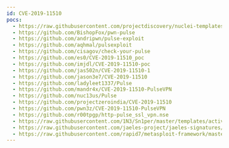 ```yaml
---
id: CVE-2019-11510
pocs:
  - https://raw.githubusercontent.com/projectdiscovery/nuclei-templates/master/cves/CVE-2019-11510.yaml
  - https://github.com/BishopFox/pwn-pulse
  - https://github.com/andripwn/pulse-exploit
  - https://github.com/aqhmal/pulsexploit
  - https://github.com/cisagov/check-your-pulse
  - https://github.com/es0/CVE-2019-11510_poc
  - https://github.com/imjdl/CVE-2019-11510-poc
  - https://github.com/jas502n/CVE-2019-11510-1
  - https://github.com/jason3e7/CVE-2019-11510
  - https://github.com/ladyleet1337/Pulse
  - https://github.com/mandr4x/CVE-2019-11510-PulseVPN
  - https://github.com/nuc13us/Pulse
  - https://github.com/projectzeroindia/CVE-2019-11510
  - https://github.com/pwn3z/CVE-2019-11510-PulseVPN
  - https://github.com/r00tpgp/http-pulse_ssl_vpn.nse
  - https://raw.githubusercontent.com/1N3/Sn1per/master/templates/active/CVE-2019-11510_-_Pulse_Connect_Secure_SSL_VPN_Arbitrary_File_Read.sh
  - https://raw.githubusercontent.com/jaeles-project/jaeles-signatures/master/cves/pulse-connect-path-traversal-cve-2019-11510.yaml
  - https://raw.githubusercontent.com/rapid7/metasploit-framework/master/modules/auxiliary/gather/pulse_secure_file_disclosure.rb
---
```

